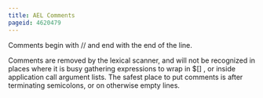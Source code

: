 ```yaml
---
title: AEL Comments
pageid: 4620479
---
```


Comments begin with // and end with the end of the line. 


Comments are removed by the lexical scanner, and will not be recognized in places where it is busy gathering expressions to wrap in $[] , or inside application call argument lists. The safest place to put comments is after terminating semicolons, or on otherwise empty lines.

